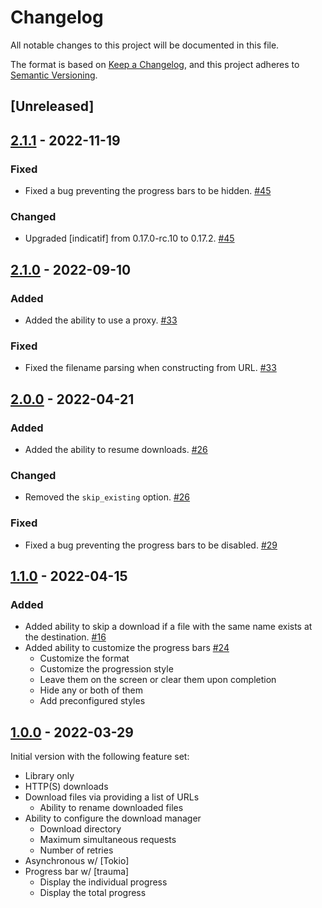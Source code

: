 # Changelog

All notable changes to this project will be documented in this file.

The format is based on [Keep a Changelog](https://keepachangelog.com/en/1.0.0/),
and this project adheres to
[Semantic Versioning](https://semver.org/spec/v2.0.0.html).

## [Unreleased]

## [2.1.1] - 2022-11-19

### Fixed

- Fixed a bug preventing the progress bars to be hidden. [#45]

### Changed

- Upgraded [indicatif] from 0.17.0-rc.10 to 0.17.2. [#45]

[#45]: https://github.com/rgreinho/trauma/pull/45
[2.1.1]: https://github.com/rgreinho/trauma/releases/tag/2.1.1

## [2.1.0] - 2022-09-10

### Added

- Added the ability to use a proxy. [#33]

### Fixed

- Fixed the filename parsing when constructing from URL. [#33]

[#33]: https://github.com/rgreinho/trauma/pull/33
[2.1.0]: https://github.com/rgreinho/trauma/releases/tag/2.1.0

## [2.0.0] - 2022-04-21

### Added

- Added the ability to resume downloads. [#26]

### Changed

- Removed the `skip_existing` option. [#26]

### Fixed

- Fixed a bug preventing the progress bars to be disabled. [#29]

[#26]: https://github.com/rgreinho/trauma/pull/26
[#29]: https://github.com/rgreinho/trauma/pull/29
[2.0.0]: https://github.com/rgreinho/trauma/releases/tag/2.0.0

## [1.1.0] - 2022-04-15

### Added

- Added ability to skip a download if a file with the same name exists at the
  destination. [#16]
- Added ability to customize the progress bars [#24]
  - Customize the format
  - Customize the progression style
  - Leave them on the screen or clear them upon completion
  - Hide any or both of them
  - Add preconfigured styles

[#16]: https://github.com/rgreinho/trauma/pull/16
[#24]: https://github.com/rgreinho/trauma/pull/24
[1.1.0]: https://github.com/rgreinho/trauma/releases/tag/1.1.0

## [1.0.0] - 2022-03-29

Initial version with the following feature set:

- Library only
- HTTP(S) downloads
- Download files via providing a list of URLs
  - Ability to rename downloaded files
- Ability to configure the download manager
  - Download directory
  - Maximum simultaneous requests
  - Number of retries
- Asynchronous w/ [Tokio]
- Progress bar w/ [trauma]
  - Display the individual progress
  - Display the total progress

[1.0.0]: https://github.com/rgreinho/trauma/releases/tag/1.0.0

